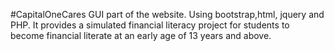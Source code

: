#CapitalOneCares
GUI part of the website. Using bootstrap,html, jquery and PHP.  It provides a simulated financial literacy project for students to become financial literate at an early age of 13 years and above.

